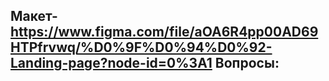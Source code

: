 Макет- https://www.figma.com/file/aOA6R4pp00AD69HTPfrvwq/%D0%9F%D0%94%D0%92-Landing-page?node-id=0%3A1
Вопросы:
-
